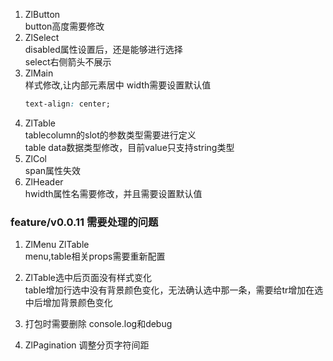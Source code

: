1. ZlButton  
   button高度需要修改
2. ZlSelect  
   disabled属性设置后，还是能够进行选择  
   select右侧箭头不展示
3. ZlMain  
   样式修改,让内部元素居中
   width需要设置默认值
   ```css
   text-align: center;
   ```
4. ZlTable  
   tablecolumn的slot的参数类型需要进行定义  
   table data数据类型修改，目前value只支持string类型
5. ZlCol  
   span属性失效
6. ZlHeader  
   hwidth属性名需要修改，并且需要设置默认值

### feature/v0.0.11 需要处理的问题

1. ZlMenu ZlTable  
   menu,table相关props需要重新配置

2. ZlTable选中后页面没有样式变化  
   table增加行选中没有背景颜色变化，无法确认选中那一条，需要给tr增加在选中后增加背景颜色变化

3. 打包时需要删除 console.log和debug

4. ZlPagination 调整分页字符间距
